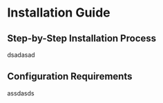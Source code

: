 # Installation Guide



## Step-by-Step Installation Process

dsadasad

## Configuration Requirements

assdasds
